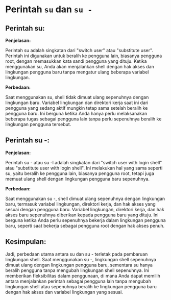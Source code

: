 # Perintah `su` dan `su -` 

## Perintah su:

**Penjelasan:**

Perintah su adalah singkatan dari "switch user" atau "substitute user". Perintah ini digunakan untuk beralih ke pengguna lain, biasanya pengguna root, dengan memasukkan kata sandi pengguna yang dituju. Ketika menggunakan su, Anda akan menjalankan shell dengan hak akses dan lingkungan pengguna baru tanpa mengatur ulang beberapa variabel lingkungan.

**Perbedaan:**

Saat menggunakan su, shell tidak dimuat ulang sepenuhnya dengan lingkungan baru. Variabel lingkungan dan direktori kerja saat ini dari pengguna yang sedang aktif mungkin tetap sama setelah beralih ke pengguna baru. Ini berguna ketika Anda hanya perlu melaksanakan beberapa tugas sebagai pengguna lain tanpa perlu sepenuhnya beralih ke lingkungan pengguna tersebut.

## Perintah su -:

**Penjelasan:**

Perintah su - atau su -l adalah singkatan dari "switch user with login shell" atau "substitute user with login shell". Ini melakukan hal yang sama seperti su, yaitu beralih ke pengguna lain, biasanya pengguna root, tetapi juga memuat ulang shell dengan lingkungan pengguna baru sepenuhnya.

**Perbedaan:**

Saat menggunakan su -, shell dimuat ulang sepenuhnya dengan lingkungan baru, termasuk variabel lingkungan, direktori kerja, dan hak akses yang sesuai dengan pengguna baru. Variabel lingkungan, direktori kerja, dan hak akses baru sepenuhnya diberikan kepada pengguna baru yang dituju. Ini berguna ketika Anda perlu sepenuhnya bekerja dalam lingkungan pengguna baru, seperti saat bekerja sebagai pengguna root dengan hak akses penuh.

## Kesimpulan:

Jadi, perbedaan utama antara su dan su - terletak pada pembaruan lingkungan shell. Saat menggunakan su -, lingkungan shell sepenuhnya dimuat ulang dengan lingkungan pengguna baru, sementara su hanya beralih pengguna tanpa mengubah lingkungan shell sepenuhnya. Ini memberikan fleksibilitas dalam penggunaan, di mana Anda dapat memilih antara menjalankan perintah sebagai pengguna lain tanpa mengubah lingkungan shell atau sepenuhnya beralih ke lingkungan pengguna baru dengan hak akses dan variabel lingkungan yang sesuai.
